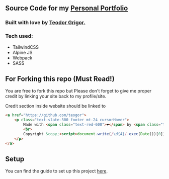 ## Source Code for my [Personal Portfolio](https://teogor.github.io)

### Built with love by <a href="https://github.com/teogor">Teodor Grigor.</a>

### Tech used:
- TailwindCSS
- Alpine JS
- Webpack
- SASS

## For Forking this repo (Must Read!)

You are free to fork this repo but Please don't forget to give me proper credit by linking your site back to my profile/site.

Credit section inside website should be linked to 

```html
<a href="https://github.com/teogor">
    <p class="text-slate-300 footer mt-24 cursorHover">
        Made with <span class="text-red-600">❤</span> by <span class="text-purple-500">Teodor Grigor</span>
        <br>
        Copyright &copy;<script>document.write(/\d{4}/.exec(Date())[0])</script> All rights reserved
    </p>
</a>
```

## Setup

You can find the guide to set up this project [here](https://gist.github.com/teogor/19ad0e3bb2cf62a48ed05051e215ffe0).
